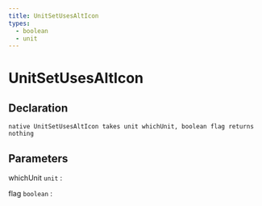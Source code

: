 ```yaml
---
title: UnitSetUsesAltIcon
types:
  - boolean
  - unit
---
```


# UnitSetUsesAltIcon

## Declaration

```jass
native UnitSetUsesAltIcon takes unit whichUnit, boolean flag returns nothing
```

## Parameters
whichUnit `unit`
: 

flag `boolean`
: 
